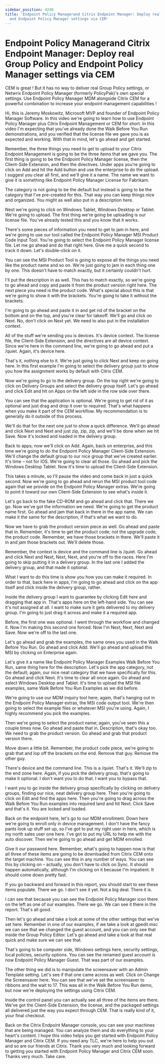 ```yaml
---
sidebar_position: 4240
title: 'Endpoint Policy Managerand Citrix Endpoint Manager: Deploy real Group Policy
  and Endpoint Policy Manager settings via CEM'
---
```


# Endpoint Policy Managerand Citrix Endpoint Manager: Deploy real Group Policy and Endpoint Policy Manager settings via CEM

CEM is great ! But it has no way to deliver real Group Policy settings, or Netwrix Endpoint Policy Manager (formerly PolicyPak)'s own special settings. Use Endpoint Policy Manager MDM alongside Citrix CEM for a powerful combination to increase your endpoint management capabilities !

Hi, this is Jeremy Moskowitz, Microsoft MVP and founder of Endpoint Policy Manager Software. In this video we're going to learn how to use Endpoint Policy Manager plus Citrix Endpoint Management or CEM for short. In this video I'm expecting that you've already done the Walk Before You Run demonstrations, and you verified that the license file we gave you is as expected and working. With that in mind, let's go ahead and get started.

Remember, the three things you need to get to upload to your Citrix Endpoint Management is going to be the three items that we gave you. The first thing is going to be the Endpoint Policy Manager license, then the Client-Side Extension, and then the directives. Under apps you're going to click on Add and hit the Add button and use the enterprise to do the upload. I suggest you clear all first, and we'll give it a name. The name we want to give it is something like Endpoint Policy Manager License for Fabrikam.

The category is not going to be the default but instead is going to be the category that I've pre-created for this. That way you can keep things nice and organized. You might as well also put in a description here.

Next we're going to click on Windows Tablet, Windows Desktop or Tablet. We're going to upload. The first thing we're going be uploading is our license file. You've already tested this and you know that it works.

There's some pieces of information you need to get to jam in here, and we're going to use our tool called the Endpoint Policy Manager MSI Product Code Input Tool. You're going to select the Endpoint Policy Manager license file. Let me go ahead and do that right here. Give me a quick second to track it down. Let's double-click on it.

You can see the MSI Product Tool is going to expose all the things you need like the product name and so on. We're just going to jam in each thing one by one. This doesn't have to match exactly, but it certainly couldn't hurt.

I'll put the description in as well. This has to match exactly, so we're going to go ahead and copy and paste it from the product version right here. The next piece you need is the product code. What's special about this is that we're going to show it with the brackets. You're going to take it without the brackets.

I'm going to go ahead and paste it in and get rid of the bracket on the bottom and on the top, and you're clear for takeoff. We'll go and click on Next. No, don't click on Next yet. We need to also put in the installation context.

All of the stuff we're sending you is devices. It's device context. The license file, the Client-Side Extension, and the directives are all device context. Since we're here in the command line, we're going to go ahead and put a /quiet. Again, it's device here.

That's it, nothing else to it. We're just going to click Next and keep on going here. In this first example I'm going to select the delivery group just to show you how the assignment works by default with Citrix CEM.

Now we're going to go to the delivery group. On the top right we're going to click on Delivery Groups and select the delivery group itself. Let's go ahead and click Edit and hit on Apps on the left side in the row side over there.

You can see that the application is optional. We're going to get rid of it as optional and just drag and drop it over to required. That's what happens when you make it part of the CEM workflow. My recommendation is to generally do it outside of this process.

We'll do that for the next one just to show a quick difference. We'll go ahead and click Next and Next and just zip, zip, zip, and we'll be done when we hit Save. Now it's locked and loaded in the delivery group.

Back to apps; now we'll click on Add. Again, back on enterprise, and this time we're going to do the Endpoint Policy Manager Client-Side Extension. We'll change the default group to our nice group that we've created earlier. It's time – not for IOS. We're going to clear all those. Go ahead and pick the Windows Desktop Tablet. Now it's time to upload the Client-Side Extension.

This takes a minute, so I'll pause the video and come back in just a quick second. Now we're going to go ahead and rerun the MSI product tool code again that we provide on the Endpoint Policy Manager extras. We're going to point it toward our own Client-Side Extension to see what's inside it.

Let's go back to the fake CD-ROM and go ahead and click that. There we go. Now we've got the information we need. We're going to get the product name first. Go ahead and jam that back in there in the app name. We can make it the same for the description, if that's what we want to do.

Now we have to grab the product version piece as well. Go ahead and paste that in. Remember, it's time to get the product code; not the upgrade code, the product code. Remember, we have those brackets in there. We'll paste it in and jam those brackets out. We'll delete those.

Remember, the context is device and the command line is /quiet. Go ahead and click Next and Next, Next, Next, and you're off to the races. Here I'm going to skip putting it in a delivery group. In the last one I added the delivery group, and that made it optional.

What I want to do this time is show you how you can make it required. In order to that, back here in apps, I'm going to go ahead and click on the app itself and click inside the delivery group, rather.

Inside the delivery group I want to guarantee by clicking Edit here and dragging that app in. That's apps here on the left-hand side. You can see it's not assigned at all. I want to make sure it gets delivered to my delivery group. I'm going to just drag it across and make it a required app.

Before, the first one was optional. I went through the workflow and changed it. Now I'm making this second one forced. Now I'm Next, Next, Next and Save. Now we're off to the last one.

Let's go ahead and grab the examples, the same ones you used in the Walk Before You Run. Go ahead and click Add. We'll go ahead and upload this MSI by clicking on Enterprise again.

Let's give it a name like Endpoint Policy Manager Examples Walk Before You Run, same thing here for the description. Let's pick the app category, not the default; again, our nice neat category that we have specifically for this. Go ahead and click Next. It's time to clear all once again. Go ahead and select Windows Desktop and Tablet. It's time to upload the MSI file examples, same Walk Before You Run Examples as we did before.

We're going to use our MDM inquiry tool here; again, that's hanging out in the Endpoint Policy Manager extras, the MSI code output tool. We're then going to select the example files or whatever MSI you're using. Again, I highly recommend you pick the examples.

Then we're going to select the product name; again, you've seen this a couple times now. Go ahead and paste that in. Description, that's okay too. We need to grab the product version. Go ahead and grab that product version there.

Move down a little bit. Remember, the product code piece, we're going to grab that and lop off the brackets on the end. Remove that guy. Remove the other guy.

There's device and the command line. This is a /quiet. That's it. We'll zip to the end zone here. Again, if you pick the delivery group, that's going to make it optional. I don't want you to do that. I want you to bypass that.

I want you to go inside the delivery group specifically by clicking on delivery groups, finding our nice, neat delivery group here. Then you're going to click on Edit and find the apps here. Then you're going to drag across the Walk Before You Run examples into required land and hit Next. Click Save and that's it. You are locked and loaded.

Back on the endpoint here, let's go to our MDM enrollment. Down here we're going to enroll only in device management. I don't have the fancy pants look up stuff set up, so I've got to put my right user in here, which is my north sales user one here. I've got to put my URL to help me with the auto discover. Then we're going to go ahead and get MDM enrolled.

Give it our password here. Remember, what's going to happen now is that all three of these items are going to be downloaded from Citrix CEM onto the target machine. You can see this in any number of ways. You can see this by clicking on – actually, you don't have to click on Sync. It should happen automatically, although I'm clicking on it because I'm impatient. It should come down pretty fast.

If you go backward and forward in this report, you should start to see these items populate. There we go. I don't see it yet. Not a big deal. There it is.

I can see that because you can see the Endpoint Policy Manager icon there on the left as one of our examples. There we go. We can see it there in the report. That's all good.

Then let's go ahead and take a look at some of the other settings that we've set here. Remember in one of our examples, if we take a look at gpedit.msc we can see that we changed the guest account, and you can only see that inside the Group Policy Editor. Let's go ahead and take a look at that real quick and make sure we can see that.

That's going to be computer side, Windows settings here, security settings, local policies, security options. You can see the renamed guest account is now Endpoint Policy Manager Guest. That was part of our examples.

The other thing we did is to manipulate the screensaver with an Admin Template setting. Let's see if that one came across as well. Click on Change the Screensaver here. You can see that we've set the screensaver to ribbons and the wait to 17. This was all in the Walk Before You Run demo, but now we're deploying the settings using Citrix CEM.

Inside the control panel you can actually see all three of the items are there. We've got the Client-Side Extension, the license, and the packaged settings all delivered just the way you expect through CEM. That is really kind of it, your final checkout.

Back on the Citrix Endpoint Manager console, you can see your machines that are being managed. You can analyze them and do everything to your heart's content. I hope this video helps you get started with Endpoint Policy Manager and Citrix CEM. If you need any TLC, we're here to help you out and so are our friends at Citrix. Thank you very much and looking forward to getting you started with Endpoint Policy Manager and Citrix CEM soon. Thanks very much. Take care.